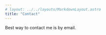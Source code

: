 ```yaml
---
# layout: ../../layouts/MarkdownLayout.astro
title: "Contact"
---
```

<p>Best way to contact me is by email.</p>




  